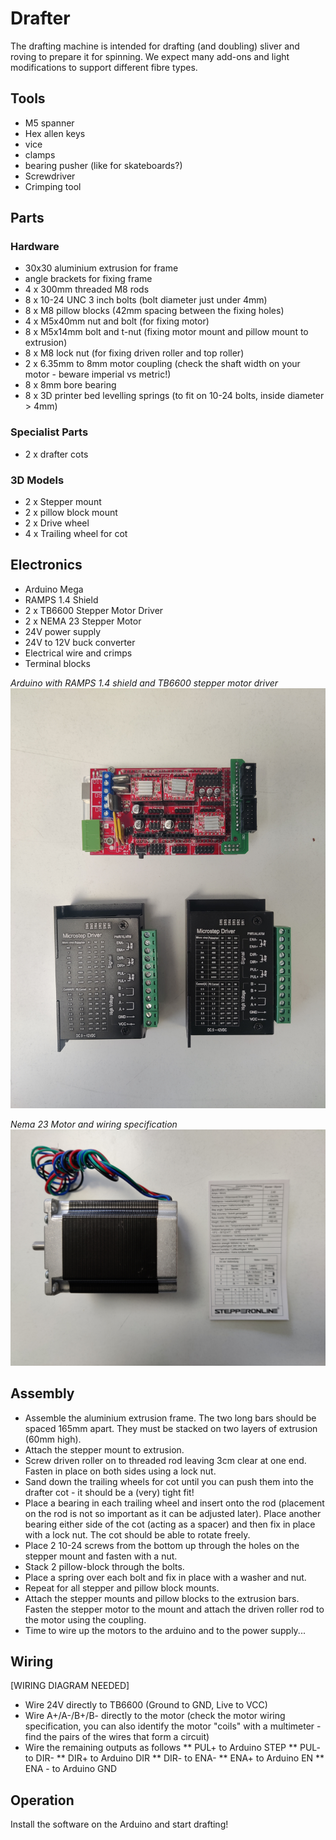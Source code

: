 # Drafter

The drafting machine is intended for drafting (and doubling) sliver and roving to prepare it for spinning. We expect many add-ons and light modifications to support different fibre types.

## Tools
- M5 spanner
- Hex allen keys
- vice
- clamps
- bearing pusher (like for skateboards?)
- Screwdriver
- Crimping tool

## Parts

### Hardware
- 30x30 aluminium extrusion for frame
- angle brackets for fixing frame 
- 4 x 300mm threaded M8 rods
- 8 x 10-24 UNC 3 inch bolts (bolt diameter just under 4mm)
- 8 x M8 pillow blocks (42mm spacing between the fixing holes)
- 4 x M5x40mm nut and bolt (for fixing motor)
- 8 x M5x14mm bolt and t-nut (fixing motor mount and pillow mount to extrusion)
- 8 x M8 lock nut (for fixing driven roller and top roller)
- 2 x 6.35mm to 8mm motor coupling (check the shaft width on your motor - beware imperial vs metric!)
- 8 x 8mm bore bearing
- 8 x 3D printer bed levelling springs (to fit on 10-24 bolts, inside diameter > 4mm)

### Specialist Parts
- 2 x drafter cots

### 3D Models
- 2 x Stepper mount
- 2 x pillow block mount
- 2 x Drive wheel
- 4 x Trailing wheel for cot

## Electronics
- Arduino Mega
- RAMPS 1.4 Shield
- 2 x TB6600 Stepper Motor Driver
- 2 x NEMA 23 Stepper Motor
- 24V power supply
- 24V to 12V buck converter
- Electrical wire and crimps 
- Terminal blocks

*Arduino with RAMPS 1.4 shield and TB6600 stepper motor driver*
![Arduino and TB6600 stepper motor driver](./images/arduino_and_stepper_driver.jpg "Arduino and TB6600 stepper motor driver")

*Nema 23 Motor and wiring specification*
![Nema 23 Motor](./images/nema23.jpg "Nema 23 Motor and wiring specification")

## Assembly
* Assemble the aluminium extrusion frame. The two long bars should be spaced 165mm apart. They must be stacked on two layers of extrusion (60mm high).
* Attach the stepper mount to extrusion.
* Screw driven roller on to threaded rod leaving 3cm clear at one end. Fasten in place on both sides using a lock nut.
* Sand down the trailing wheels for cot until you can push them into the drafter cot - it should be a (very) tight fit!
* Place a bearing in each trailing wheel and insert onto the rod (placement on the rod is not so important as it can be adjusted later). Place another bearing either side of the cot (acting as a spacer) and then fix in place with a lock nut. The cot should be able to rotate freely.
* Place 2 10-24 screws from the bottom up through the holes on the stepper mount and fasten with a nut.
* Stack 2 pillow-block through the bolts.
* Place a spring over each bolt and fix in place with a washer and nut.
* Repeat for all stepper and pillow block mounts.
* Attach the stepper mounts and pillow blocks to the extrusion bars. Fasten the stepper motor to the mount and attach the driven roller rod to the motor using the coupling.
* Time to wire up the motors to the arduino and to the power supply...

## Wiring

[WIRING DIAGRAM NEEDED]

* Wire 24V directly to TB6600 (Ground to GND, Live to VCC)
* Wire A+/A-/B+/B- directly to the motor (check the motor wiring specification, you can also identify the motor "coils" with a multimeter - find the pairs of the wires that form a circuit)
* Wire the remaining outputs as follows
** PUL+ to Arduino STEP
** PUL- to DIR-
** DIR+ to Arduino DIR
** DIR- to ENA-
** ENA+ to Arduino EN
** ENA - to Arduino GND

## Operation
Install the software on the Arduino and start drafting!